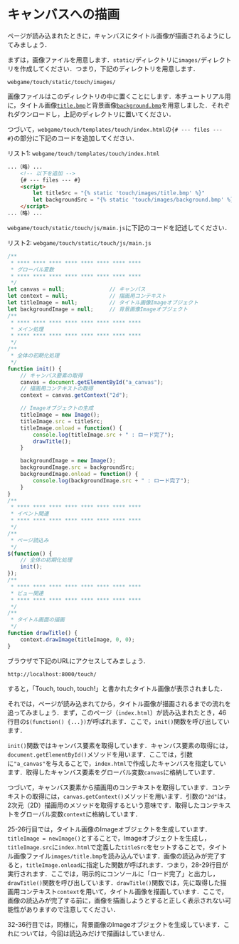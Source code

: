 # キャンバスへの描画

ページが読み込まれたときに，キャンバスにタイトル画像が描画されるようにしてみましょう．

まずは，画像ファイルを用意します．`static/`ディレクトリに`images/`ディレクトリを作成してください．つまり，下記のディレクトリを用意します．

`webgame/touch/static/touch/images/`

画像ファイルはこのディレクトリの中に置くことにします．本チュートリアル用に，タイトル画像[`title.bmp`](images/title.bmp)と背景画像[`background.bmp`](images/background.bmp)を用意しました．それぞれダウンロードし，上記のディレクトリに置いてください．

つづいて，`webgame/touch/templates/touch/index.html`の`{# --- files --- #}`の部分に下記のコードを追加してください．

リスト1: `webgame/touch/templates/touch/index.html`
```html
...（略）...
    <!-- 以下を追加 -->
    {# --- files --- #}
    <script>
        let titleSrc = "{% static 'touch/images/title.bmp' %}"
        let backgroundSrc = "{% static 'touch/images/background.bmp' %}"
    </script>
...（略）...
```

`webgame/touch/static/touch/js/main.js`に下記のコードを記述してください．
 
リスト2: `webgame/touch/static/touch/js/main.js`
```js
/**
 * **** **** **** **** **** **** **** ****
 * グローバル変数
 * **** **** **** **** **** **** **** ****
 */
let canvas = null;              // キャンバス
let context = null;             // 描画用コンテキスト
let titleImage = null;          // タイトル画像Imageオブジェクト
let backgroundImage = null;     // 背景画像Imageオブジェクト
/**
 * **** **** **** **** **** **** **** ****
 * メイン処理
 * **** **** **** **** **** **** **** ****
 */
/**
 * 全体の初期化処理
 */
function init() {
    // キャンバス要素の取得
    canvas = document.getElementById("a_canvas");
    // 描画用コンテキストの取得
    context = canvas.getContext("2d");

    // Imageオブジェクトの生成
    titleImage = new Image();
    titleImage.src = titleSrc;
    titleImage.onload = function() {
        console.log(titleImage.src + " : ロード完了");
        drawTitle();
    }

    backgroundImage = new Image();
    backgroundImage.src = backgroundSrc;
    backgroundImage.onload = function() {
        console.log(backgroundImage.src + " : ロード完了");
    }
}
/**
 * **** **** **** **** **** **** **** ****
 * イベント関連
 * **** **** **** **** **** **** **** ****
 */
/**
 * ページ読込み
 */
$(function() {
    // 全体の初期化処理
    init();
});
/**
 * **** **** **** **** **** **** **** ****
 * ビュー関連
 * **** **** **** **** **** **** **** ****
 */
/**
 * タイトル画面の描画
 */
function drawTitle() {
    context.drawImage(titleImage, 0, 0);
}
```

ブラウザで下記のURLにアクセスしてみましょう．

`http://localhost:8000/touch/`

すると，「Touch, touch, touch!」と書かれたタイトル画像が表示されました．

それでは，ページが読み込まれてから，タイトル画像が描画されるまでの流れを追ってみましょう．まず，このページ（`index.html`）が読み込まれたとき，46行目の`$(function() {...})`が呼ばれます．ここで，`init()`関数を呼び出しています．

`init()`関数ではキャンバス要素を取得しています．キャンバス要素の取得には，`document.getElementById()`メソッドを用います．ここでは，引数に`"a_canvas"`を与えることで，`index.html`で作成したキャンバスを指定しています．取得したキャンバス要素をグローバル変数`canvas`に格納しています．

つづいて，キャンバス要素から描画用のコンテキストを取得しています．コンテキストの取得には，`canvas.getContext()`メソッドを用います．引数の`"2d"`は，2次元（2D）描画用のメソッドを取得するという意味です．取得したコンテキストをグローバル変数`context`に格納しています．

25-26行目では，タイトル画像のImageオブジェクトを生成しています．`titleImage = newImage()`とすることで，Imageオブジェクトを生成し，`titleImage.src`に`index.html`で定義した`titleSrc`をセットすることで，タイトル画像ファイル`images/title.bmp`を読み込んでいます．画像の読込みが完了すると，`titleImage.onload`に指定した関数が呼ばれます．つまり，28-29行目が実行されます．ここでは，明示的にコンソールに「ロード完了」と出力し，`drawTitle()`関数を呼び出しています．`drawTitle()`関数では，先に取得した描画用コンテキスト`context`を用いて，タイトル画像を描画しています．ここで，画像の読込みが完了する前に，画像を描画しようとすると正しく表示されない可能性がありますので注意してください．

32-36行目では，同様に，背景画像のImageオブジェクトを生成しています．これについては，今回は読込みだけで描画はしていません．
